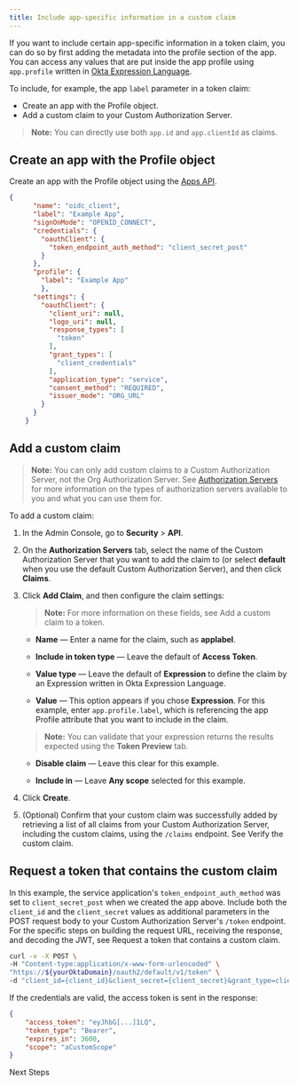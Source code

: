 ```yaml
---
title: Include app-specific information in a custom claim
---
```


If you want to include certain app-specific information in a token claim, you can do so by first adding the metadata into the profile section of the app. You can access any values that are put inside the app profile using `app.profile` written in [Okta Expression Language](/docs/reference/okta-expression-language/).

To include, for example, the app `label` parameter in a token claim:

* Create an app with the Profile object.
* Add a custom claim to your Custom Authorization Server.

> **Note:** You can directly use both `app.id` and `app.clientId` as claims.

## Create an app with the Profile object

Create an app with the Profile object using the [Apps API](/docs/reference/api/apps/).

```json
{
      "name": "oidc_client",
      "label": "Example App",
      "signOnMode": "OPENID_CONNECT",
      "credentials": {
        "oauthClient": {
          "token_endpoint_auth_method": "client_secret_post"
        }
      },
      "profile": {
        "label": "Example App"
        },
      "settings": {
        "oauthClient": {
          "client_uri": null,
          "logo_uri": null,
          "response_types": [
            "token"
          ],
          "grant_types": [
            "client_credentials"
          ],
          "application_type": "service",
          "consent_method": "REQUIRED",
          "issuer_mode": "ORG_URL"
        }
      }
    }
```

## Add a custom claim

> **Note:** You can only add custom claims to a Custom Authorization Server, not the Org Authorization Server. See [Authorization Servers](/docs/guides/customize-authz-server/overview/) for more information on the types of authorization servers available to you and what you can use them for.

To add a custom claim:

1. In the Admin Console, go to **Security** > **API**.

2. On the **Authorization Servers** tab, select the name of the Custom Authorization Server that you want to add the claim to (or select **default** when you use the default Custom Authorization Server), and then click **Claims**.

3. Click **Add Claim**, and then configure the claim settings:

    > **Note:** For more information on these fields, see <GuideLink link="../add-custom-claim">Add a custom claim to a token</GuideLink>.

    * **Name** &mdash; Enter a name for the claim, such as **applabel**.

    * **Include in token type** &mdash; Leave the default of **Access Token**.

    * **Value type** &mdash; Leave the default of **Expression** to define the claim by an Expression written in Okta Expression Language.

    * **Value** &mdash; This option appears if you chose **Expression**. For this example, enter `app.profile.label`, which is referencing the app Profile attribute that you want to include in the claim.

    > **Note:** You can validate that your expression returns the results expected using the **Token Preview** tab.

    * **Disable claim** &mdash; Leave this clear for this example.

    * **Include in** &mdash; Leave **Any scope** selected for this example.

4. Click **Create**.

5. (Optional) Confirm that your custom claim was successfully added by retrieving a list of all claims from your Custom Authorization Server, including the custom claims, using the `/claims` endpoint. See <GuideLink link="../add-custom-claim/#verify-the-custom-claim">Verify the custom claim</GuideLink>.

## Request a token that contains the custom claim

In this example, the service application's `token_endpoint_auth_method` was set to `client_secret_post` when we created the app above. Include both the `client_id` and the `client_secret` values as additional parameters in the POST request body to your Custom Authorization Server's `/token` endpoint. For the specific steps on building the request URL, receiving the response, and decoding the JWT, see <GuideLink link="../request-token-claim">Request a token that contains a custom claim</GuideLink>.

```bash
curl -v -X POST \
-H "Content-type:application/x-www-form-urlencoded" \
"https://${yourOktaDomain}/oauth2/default/v1/token" \
-d "client_id={client_id}&client_secret={client_secret}&grant_type=client_credentials&scope=aCustomScope"
```

If the credentials are valid, the access token is sent in the response:

```json
{
    "access_token": "eyJhbG[...]1LQ",
    "token_type": "Bearer",
    "expires_in": 3600,
    "scope": "aCustomScope"
}
```

<NextSectionLink>Next Steps</NextSectionLink>
